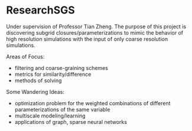 # ResearchSGS
Under supervision of Professor Tian Zheng.
The purpose of this project is discovering subgrid closures/parameterizations to mimic the behavior of high resolution simulations with the input of only coarse resolution simulations.

Areas of Focus:
- filtering and coarse-graining schemes
- metrics for similarity/difference
- methods of solving


Some Wandering Ideas:
- optimization problem for the weighted combinations of different parameterizations of the same variable
- multiscale modeling/learning
- applications of graph, sparse neural networks
